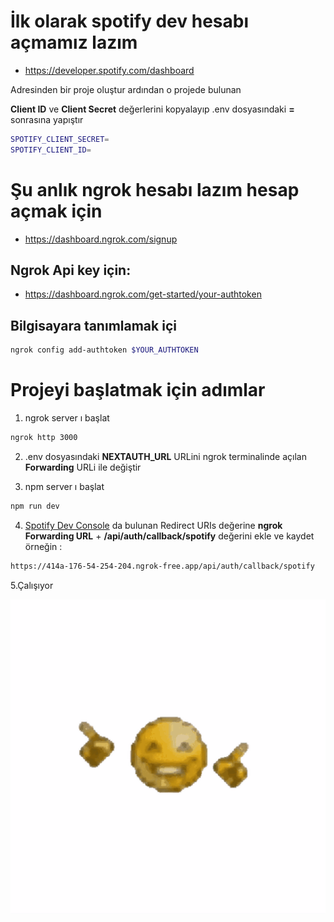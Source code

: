 # İlk olarak spotify dev hesabı açmamız lazım

- https://developer.spotify.com/dashboard

Adresinden  bir proje oluştur ardından o projede bulunan 

**Client ID** ve **Client Secret** değerlerini kopyalayıp .env dosyasındaki **=** sonrasına yapıştır

```bash
SPOTIFY_CLIENT_SECRET=
SPOTIFY_CLIENT_ID=
```

# Şu anlık ngrok hesabı lazım hesap açmak için 

- https://dashboard.ngrok.com/signup

## Ngrok Api key için:

- https://dashboard.ngrok.com/get-started/your-authtoken

## Bilgisayara tanımlamak içi 

```bash
ngrok config add-authtoken $YOUR_AUTHTOKEN
```


# Projeyi başlatmak için adımlar

1. ngrok server ı başlat  
```bash
ngrok http 3000
```

2. .env dosyasındaki **NEXTAUTH_URL** URLini ngrok terminalinde açılan **Forwarding** URLi ile değiştir

3. npm server ı başlat

```bash
npm run dev
```

4.  <a href= "https://developer.spotify.com/dashboard">Spotify Dev Console</a> da bulunan Redirect URIs değerine **ngrok Forwarding URL** + **/api/auth/callback/spotify**
değerini ekle ve kaydet örneğin : 

```bash
https://414a-176-54-254-204.ngrok-free.app/api/auth/callback/spotify
```


5.Çalışıyor

![Done](tenor.gif)